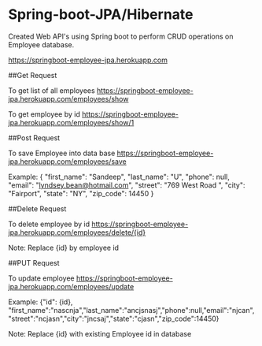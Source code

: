 # Spring-boot-JPA/Hibernate

Created Web API's using Spring boot to perform CRUD operations on Employee database.

https://springboot-employee-jpa.herokuapp.com

##Get Request

To get list of all employees
https://springboot-employee-jpa.herokuapp.com/employees/show

To get employee by id
https://springboot-employee-jpa.herokuapp.com/employees/show/1

##Post Request

To save Employee into data base
https://springboot-employee-jpa.herokuapp.com/employees/save

Example:
{
    "first_name": "Sandeep",
    "last_name": "U",
    "phone": null,
    "email": "lyndsey.bean@hotmail.com",
    "street": "769 West Road ",
    "city": "Fairport",
    "state": "NY",
    "zip_code": 14450
}


##Delete Request

To delete employee by id
https://springboot-employee-jpa.herokuapp.com/employees/delete/{id}

Note: Replace {id} by employee id

##PUT Request

To update employee 
https://springboot-employee-jpa.herokuapp.com/employees/update

Example: {"id": {id}, "first_name":"nascnja","last_name":"ancjsnasj","phone":null,"email":"njcan","street":"ncjasn","city":"jncsaj","state":"cjasn","zip_code":14450}

Note: Replace {id} with existing Employee id in database
